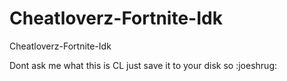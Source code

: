 # Cheatloverz-Fortnite-Idk
Cheatloverz-Fortnite-Idk


Dont ask me what this is CL just save it to your disk so :joeshrug:
